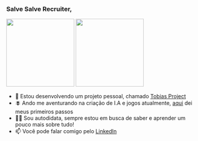 ### Salve Salve Recruiter,

<div>
  <a href="https://github.com/IsaacMagno"></a>
  <img height="180em" src="https://github-readme-stats.vercel.app/api/top-langs/?username=IsaacMagno&layout=compact&langs_count=10&theme=github_dark"/>
  <img height="180em" src="https://github-readme-stats.vercel.app/api?username=IsaacMagno&show_icons=true&theme=github_dark&include_all_commits=true&count_private=true" />
</div>
  
- 🔭 Estou desenvolvendo um projeto pessoal, chamado <a href="https://github.com/IsaacMagno/TobiasProject">Tobias Project</a>
- 🪰 Ando me aventurando na criação de I.A e jogos atualmente, <a href="https://github.com/IsaacMagno/flappybird_ia">aqui</a> dei meus primeiros passos
- 👨‍💻 Sou autodidata, sempre estou em busca de saber e aprender um pouco mais sobre tudo!
- 📫 Você pode falar comigo pelo <a href="https://www.linkedin.com/in/isaacmagno/">LinkedIn</a>
